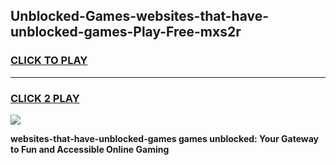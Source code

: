 
## Unblocked-Games-websites-that-have-unblocked-games-Play-Free-mxs2r
<h3>
<a href="https://premium76.site?title=websites-that-have-unblocked-games&ref=18A1">CLICK TO PLAY</a></h3>
<hr>

<h3>
<a href="https://premium76.site?title=websites-that-have-unblocked-games&ref=18A1">CLICK 2 PLAY</a>
  
</h3>

<a href="https://premium76.site?title=websites-that-have-unblocked-games&ref=18A1"><img src="https://clearcache.store/games.png"></a>


**websites-that-have-unblocked-games games unblocked: Your Gateway to Fun and Accessible Online Gaming**
